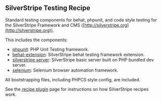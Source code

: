 ## SilverStripe Testing Recipe

Standard testing components for behat, phpunit, and code style testing for the SilverStripe Framework
and CMS ([http://silverstripe.org](http://silverstripe.org)).

This includes the components:

 * [phpunit](https://github.com/sebastianbergmann/phpunit): PHP Unit Testing framework.
 * [behat-extension](https://github.com/silverstripe/silverstripe-behat-extension): SilverStripe behat testing
   framework extension.
 * [silverstripe server](https://github.com/silverstripe/silverstripe-serve): SilverStripe basic server built
   on PHP bundled dev server.
 * [selenium](https://github.com/sveneisenschmidt/selenium-server-standalone): Selenium browser automation framework.

All bootstrapping files, including PHPCS style config, are included.

See the [recipe plugin](https://github.com/silverstripe/recipe-plugin) page for instructions on how
SilverStripe recipes work.
